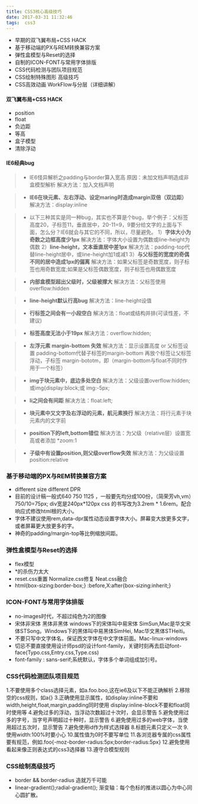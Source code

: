 ```yaml
---
title: CSS3核心高级技巧
date: 2017-03-31 11:32:46
tags:  css3
---
```


* 早期的双飞翼布局+CSS HACK
* 基于移动端的PX与REM转换兼容方案
* 弹性盒模型与Reset的选择
* 自制的ICON-FONT与常用字体排版
* CSS代码检测与团队项目规范
* CSS绘制特殊图形 高级技巧
* CSS高效动画 WorkFlow与分层（详细讲解）

#### 双飞翼布局+CSS HACK
* position
* float 
* 负边距
* 等高
* 盒子模型
* 清除浮动 

<!--more-->
#### IE6经典bug
>* IE6怪异解析之padding与border算入宽高 
 原因：未加文档声明造成非盒模型解析 
 解决方法：加入文档声明<!doctype html> 
 
>* **IE6在块元素、左右浮动、设定maring时造成margin双倍（双边距）** 
解决方法：display:inline 

>* 以下三种其实是同一种bug，其实也不算是个bug，举个例子：父标签高度20，子标签11，垂直居中，20-11=9，9要分给文字的上面与下面，怎么分？IE6就会与其它的不同，所以，尽量避免。 
1）**字体大小为奇数之边框高度少1px**
解决方法：字体大小设置为偶数或line-height为偶数 
2）**line-height，文本垂直居中差1px** 
解决方法：padding-top代替line-height居中，或line-height加1或减1 
3）**与父标签的宽度的奇偶不同的居中造成1px的偏离**
解决方法：如果父标签是奇数宽度，则子标签也用奇数宽度;如果是父标签偶数宽度，则子标签也用偶数宽度  
  
>* **内部盒模型超出父级时，父级被撑大** 
解决方法：父标签使用overflow:hidden 

>* **line-height默认行高bug**
解决方法：line-height设值 

>* **行标签之间会有一小段空白**
解决方法：float或结构并排(可读性差，不建议)

>* **标签高度无法小于19px**
解决方法：overflow:hidden;

>* **左浮元素 margin-bottom 失效**
解决方法：显示设置高度 or 父标签设置 padding-bottom代替子标签的margin-bottom 再放个标签让父标签浮动，子标签
margin-bototm，即（margin-bottom与float不同时作用于一个标签）

>* **img于块元素中，底边多处空白**
解决方法：父级设置overflow:hidden;或img{display:block;或 img:-5px;

>* **li之间会有间距**
解决方法：float:left;

>* **块元素中又文字及右浮动的元素，航元素换行**
解决方法：将行元素于块元素内的文字前

>* **position下的left,bottom错位** 
解决方法：为父级（relative层）设置宽高或者添加 *zoom:1

>* **子级中有设置position,则父级overflow失效**
解决方法：为父级设置position:relative

### 基于移动端的PX与REM转换兼容方案
* different size  different DPR
* 目前的设计稿一般式640 750 1125 ，一般要先均分成100份，（简荣芳vh,vm）750/10=75px; div宽是240px*120px  css
的书写改为3.2rem * 1.6rem。配合响应式修改html根的大小。
* 字体不建议使用rem,data-dpr属性动态设置字体大小。屏幕变大放更多文字，或者屏幕更大放更多的字。
* 神奇的padding/margin-top等比例缩放间距。

### 弹性盒模型与Reset的选择
* flex模型
* *的杀伤力太大
* reset.css重置 Normalize.css修复 Neat.css融合
* html{box-sizing:border-box;}
   :before,X:after{box-sizing:inherit;}

### ICON-FONT与常用字体排版
* no-images时代，不超过纯色为2的图像
* 宋体非宋体 黑体非黑体 windows下的宋体叫中易宋体 SimSun,Mac是华文宋体STSong。Windows下的黑体叫中易黑体SimHei,
Mac华文黑体STHeiti。
* 不要只写中文字体名，保证西文字体在中文字体前面。Mac-linux-windows
* 切忌不要直接使用设计师psd的设计font-family，关键时刻再去启动font-face(Typo.css,Entry.css,Type.css)
* font-family : sans-serif;系统默认，字体多个单词组成加引号。

### CSS代码检测团队项目规范
1.不要使用多个class选择元素，如a.foo.boo,这在ie6及以下不能正确解析
2.移除空的css规则，如a{}
3.正确使用显示属性，如display:inline不要和width,height,float,margin,padding同时使用
display:inline-block不要和float同时使用等
4.避免过多的浮动，当浮动次数超过十次时，会显示警告
5.避免使用过多的字号，当字号声明超过十种时，显示警告
6.避免使用过多的web字体，当使用超过五次时，显示警告
7.避免使用id作为样式选择器
8.标题元素只定义一次
9.使用width:100%时要小心
10.属性值为0时不要写单位
11.各浏览器专属的css属性要有规范，例如.foo{-moz-border-radius:5px;border-radius:5px}
12.避免使用看起来像正则表达式的css3选择器
13.遵守合模型规则


### CSS绘制高级技巧
* border && border-radius 造就万千可能
* linear-gradient();radial-gradient();
渐变轴：每个色标的推进以圆心为中心同心圆扩散。
